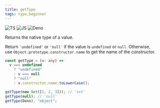 ```yaml
---
title: getType
tags: type,beginner
---
```


![TS](https://img.shields.io/badge/supports-typescript-blue.svg?style=flat-square)
![JS](https://img.shields.io/badge/supports-javascript-yellow.svg?style=flat-square)
![Deno](https://img.shields.io/badge/supports-deno-green.svg?style=flat-square)

Returns the native type of a value.

Return `'undefined'` or `'null'` if the value is `undefined` or `null`.
Otherwise, use `Object.prototype.constructor.name` to get the name of the constructor.

```ts
const getType = (v: any) =>
  v === undefined
    ? "undefined"
    : v === null
    ? "null"
    : v.constructor.name.toLowerCase();
```

```ts
getType(new Set([1, 2, 3])); // 'set'
getType(null); // 'null'
getType(Deno), "object";
```
